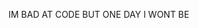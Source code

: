 IM BAD AT CODE BUT ONE DAY I WONT BE
<!---
mattmcgi/mattmcgi is a ✨ special ✨ repository because its `README.md` (this file) appears on your GitHub profile.
You can click the Preview link to take a look at your changes.
--->
